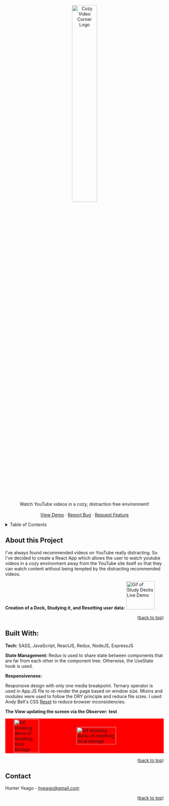 <div align="center">
<a name="readme-top" height="0"></a>
  <a href="https://github.com/hyradar/https://simple-video-app-65c11037cb08.herokuapp.com/">
    <img src="https://github.com/hyradar/Cozy-Video-Corner/blob/main/ReadMeImages/tanmagpie.png" alt="Cozy Video Corner Logo" width="40%" height="40%">
  </a>

  <p align="center">
    Watch YouTube videos in a cozy, distraction free environment!
    <br />
    <br />
    <a href="https://simple-video-app-65c11037cb08.herokuapp.com/">View Demo</a>
    ·
    <a href="https://github.com/hyradar/Cozy-Video-Corner/issues">Report Bug</a>
    ·
    <a href="https://github.com/hyradar/Cozy-Video-Corner/issues">Request Feature</a>
  </p>
</div>

<!-- Table of Contents -->
<details>
  <summary>Table of Contents</summary>
  <ol>
    <li>
      <a href="#about-the-project">About The Project</a>
      <ul>
        <li><a href="#built-with">Built With</a></li>
      </ul>
    </li>
    <li><a href="#contact">Contact</a></li>
      </ul>
    </li>
  </ol>
</details>

## About this Project

I've always found recommended videos on YouTube really distracting. So I've decided to create a React App which allows the user to watch youtube videos in a cozy environment away from the YouTube site itself so that they can watch content without being tempted by the distracting recommended videos.

**Creation of a Deck, Studying it, and Resetting user data:**
  <img src="https://github.com/hyradar/Cozy-Video-Corner/blob/main/ReadMeImages/searchingvids.gif" alt="Gif of Study Decks Live Demo" width="90vw"/>

<p align="right">(<a href="#readme-top">back to top</a>)</p>

## Built With:

**Tech:** SASS, JavaScript, ReactJS, Redux, NodeJS, ExpressJS
<br>

**State Management:**
Redux is used to share state between components that are far from each other in the component tree. Otherwise, the UseState hook is used.

**Responsiveness:** 

Responsive design with only one media breakpoint. Ternary operator is used in App.JS file to re-render the page based on window size. Mixins and modules were used to follow the DRY principle and reduce file sizes. I used Andy Bell's CSS [Reset](https://andy-bell.co.uk/a-modern-css-reset/) to reduce browser inconsistencies. 

**The View updating the screen via the Observer:**
**test**

<span style="display: flex; justify-content: center; flex-direction: row; align-items: center; border: 2px solid red; background-color: red;" width=100%>
    <img src="https://github.com/hyradar/Cozy-Video-Corner/blob/main/ReadMeImages/Mobile.png" alt="Gif showing demo of resetting local storage" width="40%"/>
    <img src="https://github.com/hyradar/Cozy-Video-Corner/blob/main/ReadMeImages/Desktop.png" alt="Gif showing demo of resetting local storage" width="50%"/>
</span>

<p align="right">(<a href="#readme-top">back to top</a>)</p>

## Contact
Hunter Yeago - hyeago@gmail.com

<p align="right">(<a href="#readme-top">back to top</a>)</p>